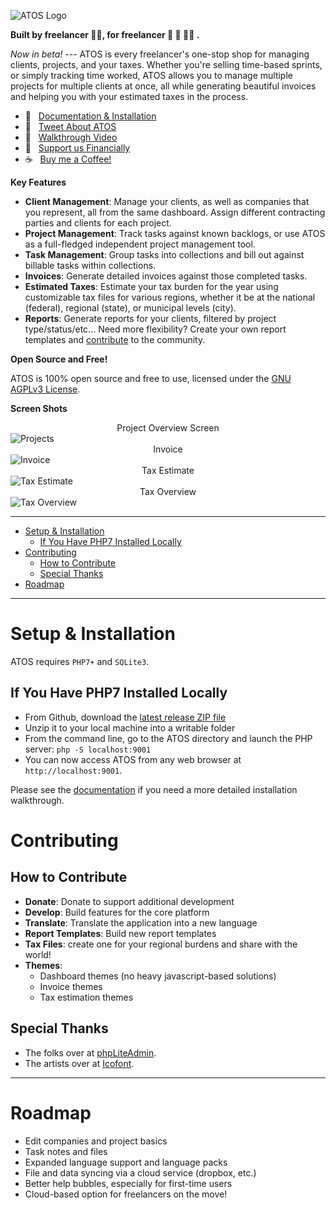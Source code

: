 ![ATOS Logo](assets/screens/atos_logo.png)

**Built by freelancer 🙋‍♂️, for freelancer 🕺 🤷 💃🏾 .**

*Now in beta!* --- ATOS is every freelancer's one-stop shop for managing clients, projects, and your taxes. Whether you're selling time-based sprints, or simply tracking time worked, ATOS allows you to manage multiple projects for multiple clients at once, all while generating beautiful invoices and helping you with your estimated taxes in the process.

- 📔&nbsp;&nbsp;&nbsp;[Documentation & Installation](https://jbelelieu.github.io/atos/)
- 💬&nbsp;&nbsp;&nbsp;[Tweet About ATOS](http://twitter.com/intent/tweet?text=Freelancers!%20Check%20out%20ATOS,%20free%20software%20designed%20to%20help%20you%20manage%20your%20clients,%20invoices,%20and%20estimated%20taxes.%20https://github.com/jbelelieu/atos)
- 🎥&nbsp;&nbsp;&nbsp;[Walkthrough Video](https://youtu.be/DY_ze39ZRt8)
- 🤑&nbsp;&nbsp;&nbsp;[Support us Financially](https://opencollective.com/castlamp/projects/by_freelancer_for_freelancer)
- ☕️&nbsp;&nbsp;&nbsp;[Buy me a Coffee!](https://www.buymeacoffee.com/jbelelieu)

**Key Features**

- **Client Management**: Manage your clients, as well as companies that you represent, all from the same dashboard. Assign different contracting parties and clients for each project.
- **Project Management**: Track tasks against known backlogs, or use ATOS as a full-fledged independent project management tool.
- **Task Management**: Group tasks into collections and bill out against billable tasks within collections.
- **Invoices**: Generate detailed invoices against those completed tasks.
- **Estimated Taxes**: Estimate your tax burden for the year using customizable tax files for various regions, whether it be at the national (federal), regional (state), or municipal levels (city).
- **Reports**: Generate reports for your clients, filtered by project type/status/etc... Need more flexibility? Create your own report templates and [contribute](#contributing) to the community.

**Open Source and Free!**

ATOS is 100% open source and free to use, licensed under the [GNU AGPLv3 License](https://www.gnu.org/licenses/agpl-3.0.en.html).

**Screen Shots**

<center>Project Overview Screen</center>
<img alt="Projects" src="https://github.com/jbelelieu/atos/blob/develop/assets/screens/atos-screen-project-sm.png?raw=true" />
<br />
<center>Invoice</center>
<img alt="Invoice" src="https://github.com/jbelelieu/atos/blob/develop/assets/screens/atos-screen-invoice-sm.png?raw=true" />
<br />
<center>Tax Estimate</center>
<img alt="Tax Estimate" src="https://github.com/jbelelieu/atos/blob/develop/assets/screens/atos-screen-taxes-sm.png?raw=true" />
<br />
<center>Tax Overview</center>
<img alt="Tax Overview" src="https://github.com/jbelelieu/atos/blob/develop/assets/screens/atos-screen-tax-sm.png?raw=true" />

-----

- [Setup & Installation](#setup--installation)
  - [If You Have PHP7 Installed Locally](#if-you-have-php7-installed-locally)
- [Contributing](#contributing)
  - [How to Contribute](#how-to-contribute)
  - [Special Thanks](#special-thanks)
- [Roadmap](#roadmap)

----

# Setup & Installation

ATOS requires `PHP7+` and `SQLite3`.

## If You Have PHP7 Installed Locally

- From Github, download the [latest release ZIP file](https://github.com/jbelelieu/atos/releases)
- Unzip it to your local machine into a writable folder
- From the command line, go to the ATOS directory and launch the PHP server: `php -S localhost:9001`
- You can now access ATOS from any web browser at `http://localhost:9001`.

Please see the [documentation](docs/index.md) if you need a more detailed installation walkthrough.

# Contributing

## How to Contribute

- **Donate**: Donate to support additional development
- **Develop**: Build features for the core platform
- **Translate**: Translate the application into a new language
- **Report Templates**: Build new report templates
- **Tax Files**: create one for your regional burdens and share with the world!
- **Themes**:
  - Dashboard themes (no heavy javascript-based solutions)
  - Invoice themes
  - Tax estimation themes

## Special Thanks

- The folks over at [phpLiteAdmin](https://www.phpliteadmin.org/).
- The artists over at [Icofont](https://icofont.com/).

----

# Roadmap

- Edit companies and project basics
- Task notes and files
- Expanded language support and language packs
- File and data syncing via a cloud service (dropbox, etc.)
- Better help bubbles, especially for first-time users
- Cloud-based option for freelancers on the move!
  